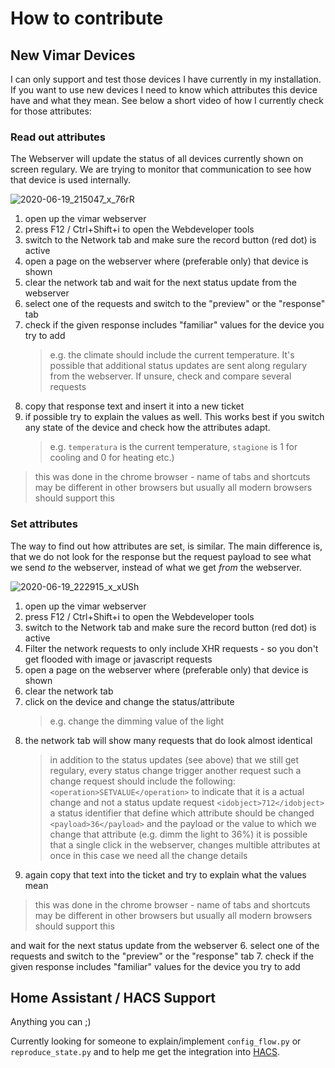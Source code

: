 # How to contribute


## New Vimar Devices

I can only support and test those devices I have currently in my installation. 
If you want to use new devices I need to know which attributes this device have and what they mean.
See below a short video of how I currently check for those attributes:

### Read out attributes

The Webserver will update the status of all devices currently shown on screen regulary.
We are trying to monitor that communication to see how that device is used internally.

![2020-06-19_215047_x_76rR](https://user-images.githubusercontent.com/6115324/85175601-15d01700-b278-11ea-8352-0827030e139b.gif)

1. open up the vimar webserver
2. press F12 / Ctrl+Shift+i to open the Webdeveloper tools
3. switch to the Network tab and make sure the record button (red dot) is active
4. open a page on the webserver where (preferable only) that device is shown
5. clear the network tab and wait for the next status update from the webserver
6. select one of the requests and switch to the "preview" or the "response" tab
7. check if the given response includes "familiar" values for the device you try to add 
    > e.g. the climate should include the current temperature. It's possible that additional status updates are sent along regulary from the webserver. If unsure, check and compare several requests
8. copy that response text and insert it into a new ticket
9. if possible try to explain the values as well. This works best if you switch any state of the device and check how the attributes adapt.
    > e.g. `temperatura` is the current temperature, `stagione` is 1 for cooling and 0 for heating etc.)


> this was done in the chrome browser - name of tabs and shortcuts may be different in other browsers but usually all modern browsers should support this


### Set attributes

The way to find out how attributes are set, is similar. The main difference is, that we do not look for the response but the request payload to see what we send _to_ the webserver, instead of what we get _from_ the webserver.

![2020-06-19_222915_x_xUSh](https://user-images.githubusercontent.com/6115324/85178252-5337a300-b27e-11ea-9daa-712025add5df.gif)


1. open up the vimar webserver
2. press F12 / Ctrl+Shift+i to open the Webdeveloper tools
3. switch to the Network tab and make sure the record button (red dot) is active
4. Filter the network requests to only include XHR requests - so you don't get flooded with image or javascript requests
5. open a page on the webserver where (preferable only) that device is shown
6. clear the network tab 
7. click on the device and change the status/attribute
    > e.g. change the dimming value of the light
8. the network tab will show many requests that do look almost identical
    > in addition to the status updates (see above) that we still get regulary, every status change trigger another request
    > such a change request should include the following:
        `<operation>SETVALUE</operation>` to indicate that it is a actual change and not a status update request
        `<idobject>712</idobject>` a status identifier that define which attribute should be changed
        `<payload>36</payload>` and the payload or the value to which we change that attribute (e.g. dimm the light to 36%)
    > it is possible that a single click in the webserver, changes multible attributes at once in this case we need all the change details
9. again copy that text into the ticket and try to explain what the values mean
        
> this was done in the chrome browser - name of tabs and shortcuts may be different in other browsers but usually all modern browsers should support this

and wait for the next status update from the webserver
6. select one of the requests and switch to the "preview" or the "response" tab
7. check if the given response includes "familiar" values for the device you try to add 


## Home Assistant / HACS Support

Anything you can ;)

Currently looking for someone to explain/implement `config_flow.py` or `reproduce_state.py` and to help me get the integration into [HACS](https://hacs.xyz/).
